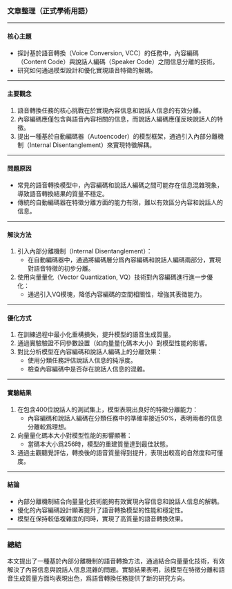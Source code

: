 ### 文章整理（正式學術用語）

---

#### **核心主題**
- 探討基於語音轉換（Voice Conversion, VCC）的任務中，內容編碼（Content Code）與說話人編碼（Speaker Code）之間信息分離的技術。
- 研究如何通過模型設計和優化實現語音特徵的解耦。

---

#### **主要觀念**
1. 語音轉換任務的核心挑戰在於實現內容信息和說話人信息的有效分離。
2. 內容編碼應僅包含與語音內容相關的信息，而說話人編碼應僅反映說話人的特徵。
3. 提出一種基於自動編碼器（Autoencoder）的模型框架，通過引入內部分離機制（Internal Disentanglement）來實現特徵解耦。

---

#### **問題原因**
- 常見的語音轉換模型中，內容編碼和說話人編碼之間可能存在信息混雜現象，導致語音轉換結果的質量不穩定。
- 傳統的自動編碼器在特徵分離方面的能力有限，難以有效區分內容和說話人的信息。

---

#### **解決方法**
1. 引入內部分離機制（Internal Disentanglement）：
   - 在自動編碼器中，通過將編碼層分爲內容編碼和說話人編碼兩部分，實現對語音特徵的初步分離。
2. 使用向量量化（Vector Quantization, VQ）技術對內容編碼進行進一步優化：
   - 通過引入VQ模塊，降低內容編碼的空間相關性，增強其表徵能力。

---

#### **優化方式**
1. 在訓練過程中最小化重構損失，提升模型的語音生成質量。
2. 通過實驗驗證不同參數設置（如向量量化碼本大小）對模型性能的影響。
3. 對比分析模型在內容編碼和說話人編碼上的分離效果：
   - 使用分類任務評估說話人信息的純淨度。
   - 檢查內容編碼中是否存在說話人信息的混雜。

---

#### **實驗結果**
1. 在包含400位說話人的測試集上，模型表現出良好的特徵分離能力：
   - 內容編碼和說話人編碼在分類任務中的準確率接近50%，表明兩者的信息分離較爲理想。
2. 向量量化碼本大小對模型性能的影響顯著：
   - 當碼本大小爲256時，模型的重建質量達到最佳狀態。
3. 通過主觀聽覺評估，轉換後的語音質量得到提升，表現出較高的自然度和可懂度。

---

#### **結論**
- 內部分離機制結合向量量化技術能夠有效實現內容信息和說話人信息的解耦。
- 優化的內容編碼設計顯著提升了語音轉換模型的性能和穩定性。
- 模型在保持較低複雜度的同時，實現了高質量的語音轉換效果。

---

### 總結
本文提出了一種基於內部分離機制的語音轉換方法，通過結合向量量化技術，有效解決了內容信息與說話人信息混雜的問題。實驗結果表明，該模型在特徵分離和語音生成質量方面均表現出色，爲語音轉換任務提供了新的研究方向。